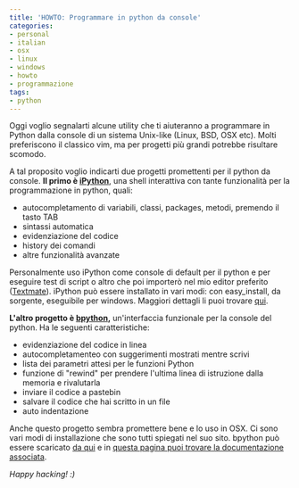 ```yaml
---
title: 'HOWTO: Programmare in python da console'
categories:
- personal
- italian
- osx
- linux
- windows
- howto
- programmazione
tags:
- python
---
```

Oggi voglio segnalarti alcune utility che ti aiuteranno a programmare in
Python dalla console di un sistema Unix-like (Linux, BSD, OSX etc). Molti
preferiscono il classico vim, ma per progetti più grandi potrebbe risultare
scomodo.

A tal proposito voglio indicarti due progetti promettenti per il python da
console. **Il primo è [iPython](http://ipython.scipy.org/moin/Documentation)**,
una shell interattiva con tante funzionalità per la programmazione in python, quali:

  * autocompletamento di variabili, classi, packages, metodi, premendo il tasto TAB
  * sintassi automatica
  * evidenziazione del codice
  * history dei comandi
  * altre funzionalità avanzate
  
Personalmente uso iPython come console di default per il python e per eseguire
test di script o altro che poi importerò nel mio editor preferito
([Textmate](http://macromates.com/)). iPython può essere installato in vari
modi: con easy_install, da sorgente, eseguibile per windows. Maggiori dettagli
li puoi trovare [qui](http://ipython.scipy.org/doc/rel-0.9.1/html/install/install.html#installing-ipython-itself).

**L'altro progetto è [bpython](http://www.bpython-interpreter.org/),**
un'interfaccia funzionale per la console del python. Ha le seguenti caratteristiche:

  * evidenziazione del codice in linea
  * autocompletamenteo con suggerimenti mostrati mentre scrivi
  * lista dei parametri attesi per le funzioni Python
  * funzione di "rewind" per prendere l'ultima linea di istruzione dalla memoria e rivalutarla
  * inviare il codice a pastebin
  * salvare il codice che hai scritto in un file
  * auto indentazione
    
Anche questo progetto sembra promettere bene e lo uso in OSX. Ci sono vari
modi di installazione che sono tutti spiegati nel suo sito. bpython può essere
scaricato [da qui](http://www.bpython-interpreter.org/downloads/) e in [questa
pagina puoi trovare la documentazione associata](http://docs.bpython-interpreter.org/).

_Happy hacking! :)_
